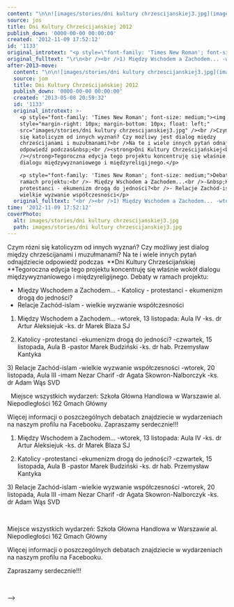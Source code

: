 ```yaml
---
content: "\n\n![images/stories/dni kultury chrzescijanskiej3.jpg](images/stories/dni kultury chrzescijanskiej3.jpg)\nCzym rózni się katolicyzm od innych wyznań? Czy możliwy jest dialog między chrześcijanami i muzułmanami?\nNa te i wiele innych pytań odnajdziecie odpowiedź podczas&nbsp;\n**Dni Kultury Chrześcijańskiej\n**Tegoroczna edycja tego projektu koncentruję się właśnie  wokół dialogu międzywyznaniowego i międzyreligijnego.\nDebaty w ramach projektu:\n- Między Wschodem a Zachodem...\n-&nbsp;Katolicy - protestanci - ekumenizm drogą do jedności?\n- Relacje Zachód-islam - wielkie wyzwanie współczesności\n\n<!--{{intro-break}}-->\n1) Między Wschodem a Zachodem... -wtorek, 13 listopada: Aula IV\n-ks. dr Artur Aleksiejuk\n-ks. dr Marek Blaza SJ\n \n2) Katolicy -protestanci -ekumenizm drogą do jedności? -czwartek, 15 listopada, Aula B\n-pastor Marek Budziński\n-ks. dr hab. Przemysław Kantyka\n\n3)&nbsp;Relacje Zachód-islam -wielkie wyzwanie współczesności&nbsp;-wtorek, 20 listopada, Aula III\n-imam Nezar Charif\n-dr Agata Skowron-Nalborczyk\n-ks. dr&nbsp;Adam Wąs&nbsp;SVD\n\n\_\nMiejsce wszystkich wydarzeń:\nSzkoła Główna Handlowa w Warszawie\nal. Niepodległości 162\nGmach Główny\n\nWięcej informacji o poszczególnych debatach znajdziecie w wydarzeniach na naszym profilu na Facebooku.\nZapraszamy serdecznie!!!\n\_\n\n\n<!--CONTENT FROM OLD SERVER (jos before 2013): \n\n![images/stories/dni kultury chrzescijanskiej3.jpg](images/stories/dni kultury chrzescijanskiej3.jpg)\nCzym rózni się katolicyzm od innych wyznań? Czy możliwy jest dialog między chrześcijanami i muzułmanami?\nNa te i wiele innych pytań odnajdziecie odpowiedź podczas&nbsp;\n**Dni Kultury Chrześcijańskiej\n**Tegoroczna edycja tego projektu koncentruję się właśnie  wokół dialogu międzywyznaniowego i międzyreligijnego.\n\r\n\nDebaty w ramach projektu:\n- Między Wschodem a Zachodem...\n-&nbsp;Katolicy - protestanci - ekumenizm drogą do jedności?\n- Relacje Zachód-islam - wielkie wyzwanie współczesności\n\r\n\n<!--{{intro-break}}-->\n\r\n1) Między Wschodem a Zachodem... -wtorek, 13 listopada: Aula IV\n-ks. dr Artur Aleksiejuk\n-ks. dr Marek Blaza SJ\n \n2) Katolicy -protestanci -ekumenizm drogą do jedności? -czwartek, 15 listopada, Aula B\n-pastor Marek Budziński\n-ks. dr hab. Przemysław Kantyka\n\n3)&nbsp;Relacje Zachód-islam -wielkie wyzwanie współczesności&nbsp;-wtorek, 20 listopada, Aula III\n-imam Nezar Charif\n-dr Agata Skowron-Nalborczyk\n-ks. dr&nbsp;Adam Wąs&nbsp;SVD\r\n\n\_\n\r\n\nMiejsce wszystkich wydarzeń:\nSzkoła Główna Handlowa w Warszawie\nal. Niepodległości 162\nGmach Główny\n\nWięcej informacji o poszczególnych debatach znajdziecie w wydarzeniach na naszym profilu na Facebooku.\n\r\n\nZapraszamy serdecznie!!!\n\r\n\n\_\n\n-->"
source: jos
title: Dni Kultury Chrześcijańskiej 2012
publish_down: '0000-00-00 00:00:00'
created: '2012-11-09 17:52:12'
id: '1133'
original_introtext: "<p style=\"font-family: 'Times New Roman'; font-size: medium;\"><img style=\"margin-right: 10px; margin-bottom: 10px; float: left;\" src=\"images/stories/dni kultury chrzescijanskiej3.jpg\" /><br />Czym rózni się katolicyzm od innych wyznań? Czy możliwy jest dialog między chrześcijanami i muzułmanami?<br />Na te i wiele innych pytań odnajdziecie odpowiedź podczas&nbsp;<br /><strong>Dni Kultury Chrześcijańskiej<br /></strong>Tegoroczna edycja tego projektu koncentruję się właśnie  wokół dialogu międzywyznaniowego i międzyreligijnego.</p>\r\n<p style=\"font-family: 'Times New Roman'; font-size: medium;\">Debaty w ramach projektu:<br />- Między Wschodem a Zachodem...<br />-&nbsp;Katolicy - protestanci - ekumenizm drogą do jedności?<br />- Relacje Zachód-islam - wielkie wyzwanie współczesności</p>\r\n"
original_fulltext: "\r\n<br /><br />1) Między Wschodem a Zachodem... -wtorek, 13 listopada: Aula IV<br />-ks. dr Artur Aleksiejuk<br />-ks. dr Marek Blaza SJ<br /> <br />2) Katolicy -protestanci -ekumenizm drogą do jedności? -czwartek, 15 listopada, Aula B<br />-pastor Marek Budziński<br />-ks. dr hab. Przemysław Kantyka<br /><br />3)&nbsp;Relacje Zachód-islam -wielkie wyzwanie współczesności&nbsp;-wtorek, 20 listopada, Aula III<br />-imam Nezar Charif<br />-dr Agata Skowron-Nalborczyk<br />-ks. dr&nbsp;Adam Wąs&nbsp;SVD\r\n<p style=\"font-family: 'Times New Roman'; font-size: medium;\">\_</p>\r\n<p style=\"font-family: 'Times New Roman'; font-size: medium;\">Miejsce wszystkich wydarzeń:<br />Szkoła Główna Handlowa w Warszawie<br />al. Niepodległości 162<br />Gmach Główny<br /><br />Więcej informacji o poszczególnych debatach znajdziecie w wydarzeniach na naszym profilu na Facebooku.</p>\r\n<p style=\"font-family: 'Times New Roman'; font-size: medium;\">Zapraszamy serdecznie!!!</p>\r\n<p style=\"font-family: 'Times New Roman'; font-size: medium;\">\_</p>"
after-2013-move:
  content: "\n\n![images/stories/dni kultury chrzescijanskiej3.jpg](images/stories/dni kultury chrzescijanskiej3.jpg)\nCzym rózni się katolicyzm od innych wyznań? Czy możliwy jest dialog między chrześcijanami i muzułmanami?\nNa te i wiele innych pytań odnajdziecie odpowiedź podczas&nbsp;\n**Dni Kultury Chrześcijańskiej\n**Tegoroczna edycja tego projektu koncentruję się właśnie  wokół dialogu międzywyznaniowego i międzyreligijnego.\nDebaty w ramach projektu:\n- Między Wschodem a Zachodem...\n-&nbsp;Katolicy - protestanci - ekumenizm drogą do jedności?\n- Relacje Zachód-islam - wielkie wyzwanie współczesności\n\n<!--{{intro-break}}-->\n1) Między Wschodem a Zachodem... -wtorek, 13 listopada: Aula IV\n-ks. dr Artur Aleksiejuk\n-ks. dr Marek Blaza SJ\n \n2) Katolicy -protestanci -ekumenizm drogą do jedności? -czwartek, 15 listopada, Aula B\n-pastor Marek Budziński\n-ks. dr hab. Przemysław Kantyka\n\n3)&nbsp;Relacje Zachód-islam -wielkie wyzwanie współczesności&nbsp;-wtorek, 20 listopada, Aula III\n-imam Nezar Charif\n-dr Agata Skowron-Nalborczyk\n-ks. dr&nbsp;Adam Wąs&nbsp;SVD\n\n\_\nMiejsce wszystkich wydarzeń:\nSzkoła Główna Handlowa w Warszawie\nal. Niepodległości 162\nGmach Główny\n\nWięcej informacji o poszczególnych debatach znajdziecie w wydarzeniach na naszym profilu na Facebooku.\nZapraszamy serdecznie!!!\n\_\n"
  source: jom
  title: Dni Kultury Chrześcijańskiej 2012
  publish_down: '0000-00-00 00:00:00'
  created: '2013-05-08 20:59:32'
  id: '1133'
  original_introtext: >-
    <p style="font-family: 'Times New Roman'; font-size: medium;"><img
    style="margin-right: 10px; margin-bottom: 10px; float: left;"
    src="images/stories/dni kultury chrzescijanskiej3.jpg" /><br />Czym rózni
    się katolicyzm od innych wyznań? Czy możliwy jest dialog między
    chrześcijanami i muzułmanami?<br />Na te i wiele innych pytań odnajdziecie
    odpowiedź podczas&nbsp;<br /><strong>Dni Kultury Chrześcijańskiej<br
    /></strong>Tegoroczna edycja tego projektu koncentruję się właśnie  wokół
    dialogu międzywyznaniowego i międzyreligijnego.</p>

    <p style="font-family: 'Times New Roman'; font-size: medium;">Debaty w
    ramach projektu:<br />- Między Wschodem a Zachodem...<br />-&nbsp;Katolicy -
    protestanci - ekumenizm drogą do jedności?<br />- Relacje Zachód-islam -
    wielkie wyzwanie współczesności</p>
  original_fulltext: "<br /><br />1) Między Wschodem a Zachodem... -wtorek, 13 listopada: Aula IV<br />-ks. dr Artur Aleksiejuk<br />-ks. dr Marek Blaza SJ<br /> <br />2) Katolicy -protestanci -ekumenizm drogą do jedności? -czwartek, 15 listopada, Aula B<br />-pastor Marek Budziński<br />-ks. dr hab. Przemysław Kantyka<br /><br />3)&nbsp;Relacje Zachód-islam -wielkie wyzwanie współczesności&nbsp;-wtorek, 20 listopada, Aula III<br />-imam Nezar Charif<br />-dr Agata Skowron-Nalborczyk<br />-ks. dr&nbsp;Adam Wąs&nbsp;SVD\n<p style=\"font-family: 'Times New Roman'; font-size: medium;\">\_</p>\n<p style=\"font-family: 'Times New Roman'; font-size: medium;\">Miejsce wszystkich wydarzeń:<br />Szkoła Główna Handlowa w Warszawie<br />al. Niepodległości 162<br />Gmach Główny<br /><br />Więcej informacji o poszczególnych debatach znajdziecie w wydarzeniach na naszym profilu na Facebooku.</p>\n<p style=\"font-family: 'Times New Roman'; font-size: medium;\">Zapraszamy serdecznie!!!</p>\n<p style=\"font-family: 'Times New Roman'; font-size: medium;\">\_</p>"
time: '2012-11-09 17:52:12'
coverPhoto:
  alt: images/stories/dni kultury chrzescijanskiej3.jpg
  path: images/stories/dni kultury chrzescijanskiej3.jpg
---
```

Czym rózni się katolicyzm od innych wyznań? Czy możliwy jest dialog między chrześcijanami i muzułmanami?
Na te i wiele innych pytań odnajdziecie odpowiedź podczas&nbsp;
**Dni Kultury Chrześcijańskiej
**Tegoroczna edycja tego projektu koncentruję się właśnie  wokół dialogu międzywyznaniowego i międzyreligijnego.
Debaty w ramach projektu:
- Między Wschodem a Zachodem...
-&nbsp;Katolicy - protestanci - ekumenizm drogą do jedności?
- Relacje Zachód-islam - wielkie wyzwanie współczesności

<!--{{intro-break}}-->
1) Między Wschodem a Zachodem... -wtorek, 13 listopada: Aula IV
-ks. dr Artur Aleksiejuk
-ks. dr Marek Blaza SJ
 
2) Katolicy -protestanci -ekumenizm drogą do jedności? -czwartek, 15 listopada, Aula B
-pastor Marek Budziński
-ks. dr hab. Przemysław Kantyka

3)&nbsp;Relacje Zachód-islam -wielkie wyzwanie współczesności&nbsp;-wtorek, 20 listopada, Aula III
-imam Nezar Charif
-dr Agata Skowron-Nalborczyk
-ks. dr&nbsp;Adam Wąs&nbsp;SVD

 
Miejsce wszystkich wydarzeń:
Szkoła Główna Handlowa w Warszawie
al. Niepodległości 162
Gmach Główny

Więcej informacji o poszczególnych debatach znajdziecie w wydarzeniach na naszym profilu na Facebooku.
Zapraszamy serdecznie!!!
 


<!--CONTENT FROM OLD SERVER (jos before 2013): 


Czym rózni się katolicyzm od innych wyznań? Czy możliwy jest dialog między chrześcijanami i muzułmanami?
Na te i wiele innych pytań odnajdziecie odpowiedź podczas&nbsp;
**Dni Kultury Chrześcijańskiej
**Tegoroczna edycja tego projektu koncentruję się właśnie  wokół dialogu międzywyznaniowego i międzyreligijnego.


Debaty w ramach projektu:
- Między Wschodem a Zachodem...
-&nbsp;Katolicy - protestanci - ekumenizm drogą do jedności?
- Relacje Zachód-islam - wielkie wyzwanie współczesności


<!--{{intro-break}}-->

1) Między Wschodem a Zachodem... -wtorek, 13 listopada: Aula IV
-ks. dr Artur Aleksiejuk
-ks. dr Marek Blaza SJ
 
2) Katolicy -protestanci -ekumenizm drogą do jedności? -czwartek, 15 listopada, Aula B
-pastor Marek Budziński
-ks. dr hab. Przemysław Kantyka

3)&nbsp;Relacje Zachód-islam -wielkie wyzwanie współczesności&nbsp;-wtorek, 20 listopada, Aula III
-imam Nezar Charif
-dr Agata Skowron-Nalborczyk
-ks. dr&nbsp;Adam Wąs&nbsp;SVD

 


Miejsce wszystkich wydarzeń:
Szkoła Główna Handlowa w Warszawie
al. Niepodległości 162
Gmach Główny

Więcej informacji o poszczególnych debatach znajdziecie w wydarzeniach na naszym profilu na Facebooku.


Zapraszamy serdecznie!!!


 

-->

<!--{{json:{"created_date":"2012-11-09 17:52:12","publish_down":"0000-00-00 00:00:00","id":"1133"}}}-->